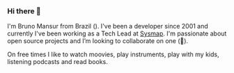 ### Hi there 👋
I'm Bruno Mansur from Brazil (). I've been a developer since 2001 and currently I've been working as a Tech Lead at [Sysmap](https://www.sysmap.com.br/). I'm passionate about open source projects and I’m looking to collaborate on one (👯).

On free times I like to watch moovies, play instruments, play with my kids, listening podcasts and read books.

<!--
**bmansur/bmansur** is a ✨ _special_ ✨ repository because its `README.md` (this file) appears on your GitHub profile.

Here are some ideas to get you started:

- 🔭 I’m currently working on ...
- 🌱 I’m currently learning ...
- 👯 I’m looking to collaborate on ...
- 🤔 I’m looking for help with ...
- 💬 Ask me about ...
- 📫 How to reach me: ...
- 😄 Pronouns: ...
- ⚡ Fun fact: ...
-->

